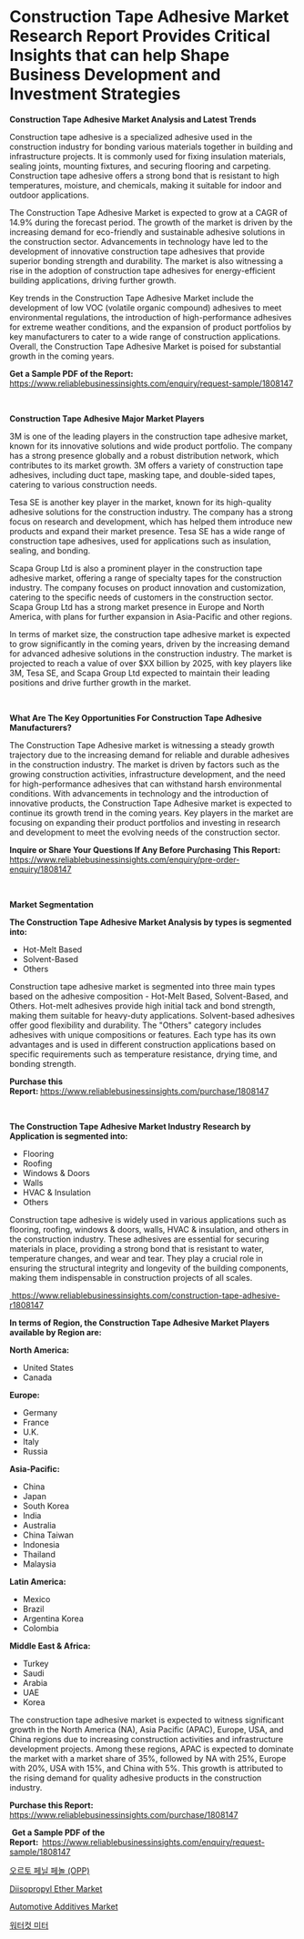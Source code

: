 <p><h1>Construction Tape Adhesive Market Research Report Provides Critical Insights that can help Shape Business Development and Investment Strategies</h1></p><p><strong>Construction Tape Adhesive Market Analysis and Latest Trends</strong></p>
<p><p>Construction tape adhesive is a specialized adhesive used in the construction industry for bonding various materials together in building and infrastructure projects. It is commonly used for fixing insulation materials, sealing joints, mounting fixtures, and securing flooring and carpeting. Construction tape adhesive offers a strong bond that is resistant to high temperatures, moisture, and chemicals, making it suitable for indoor and outdoor applications.</p><p>The Construction Tape Adhesive Market is expected to grow at a CAGR of 14.9% during the forecast period. The growth of the market is driven by the increasing demand for eco-friendly and sustainable adhesive solutions in the construction sector. Advancements in technology have led to the development of innovative construction tape adhesives that provide superior bonding strength and durability. The market is also witnessing a rise in the adoption of construction tape adhesives for energy-efficient building applications, driving further growth.</p><p>Key trends in the Construction Tape Adhesive Market include the development of low VOC (volatile organic compound) adhesives to meet environmental regulations, the introduction of high-performance adhesives for extreme weather conditions, and the expansion of product portfolios by key manufacturers to cater to a wide range of construction applications. Overall, the Construction Tape Adhesive Market is poised for substantial growth in the coming years.</p></p>
<p><strong>Get a Sample PDF of the Report:&nbsp;</strong> <a href="https://www.reliablebusinessinsights.com/enquiry/request-sample/1808147">https://www.reliablebusinessinsights.com/enquiry/request-sample/1808147</a></p>
<p>&nbsp;</p>
<p><strong>Construction Tape Adhesive Major Market Players</strong></p>
<p><p>3M is one of the leading players in the construction tape adhesive market, known for its innovative solutions and wide product portfolio. The company has a strong presence globally and a robust distribution network, which contributes to its market growth. 3M offers a variety of construction tape adhesives, including duct tape, masking tape, and double-sided tapes, catering to various construction needs.</p><p>Tesa SE is another key player in the market, known for its high-quality adhesive solutions for the construction industry. The company has a strong focus on research and development, which has helped them introduce new products and expand their market presence. Tesa SE has a wide range of construction tape adhesives, used for applications such as insulation, sealing, and bonding.</p><p>Scapa Group Ltd is also a prominent player in the construction tape adhesive market, offering a range of specialty tapes for the construction industry. The company focuses on product innovation and customization, catering to the specific needs of customers in the construction sector. Scapa Group Ltd has a strong market presence in Europe and North America, with plans for further expansion in Asia-Pacific and other regions.</p><p>In terms of market size, the construction tape adhesive market is expected to grow significantly in the coming years, driven by the increasing demand for advanced adhesive solutions in the construction industry. The market is projected to reach a value of over $XX billion by 2025, with key players like 3M, Tesa SE, and Scapa Group Ltd expected to maintain their leading positions and drive further growth in the market.</p></p>
<p>&nbsp;</p>
<p><strong>What Are The Key Opportunities For Construction Tape Adhesive Manufacturers?</strong></p>
<p><p>The Construction Tape Adhesive market is witnessing a steady growth trajectory due to the increasing demand for reliable and durable adhesives in the construction industry. The market is driven by factors such as the growing construction activities, infrastructure development, and the need for high-performance adhesives that can withstand harsh environmental conditions. With advancements in technology and the introduction of innovative products, the Construction Tape Adhesive market is expected to continue its growth trend in the coming years. Key players in the market are focusing on expanding their product portfolios and investing in research and development to meet the evolving needs of the construction sector.</p></p>
<p><strong>Inquire or Share Your Questions If Any Before Purchasing This Report:</strong> <a href="https://www.reliablebusinessinsights.com/enquiry/pre-order-enquiry/1808147">https://www.reliablebusinessinsights.com/enquiry/pre-order-enquiry/1808147</a></p>
<p>&nbsp;</p>
<p><strong>Market Segmentation</strong></p>
<p><strong>The Construction Tape Adhesive Market Analysis by types is segmented into:</strong></p>
<p><ul><li>Hot-Melt Based</li><li>Solvent-Based</li><li>Others</li></ul></p>
<p><p>Construction tape adhesive market is segmented into three main types based on the adhesive composition - Hot-Melt Based, Solvent-Based, and Others. Hot-melt adhesives provide high initial tack and bond strength, making them suitable for heavy-duty applications. Solvent-based adhesives offer good flexibility and durability. The "Others" category includes adhesives with unique compositions or features. Each type has its own advantages and is used in different construction applications based on specific requirements such as temperature resistance, drying time, and bonding strength.</p></p>
<p><strong>Purchase this Report:&nbsp;</strong><a href="https://www.reliablebusinessinsights.com/purchase/1808147">https://www.reliablebusinessinsights.com/purchase/1808147</a></p>
<p>&nbsp;</p>
<p><strong>The Construction Tape Adhesive Market Industry Research by Application is segmented into:</strong></p>
<p><ul><li>Flooring</li><li>Roofing</li><li>Windows & Doors</li><li>Walls</li><li>HVAC & Insulation</li><li>Others</li></ul></p>
<p><p>Construction tape adhesive is widely used in various applications such as flooring, roofing, windows & doors, walls, HVAC & insulation, and others in the construction industry. These adhesives are essential for securing materials in place, providing a strong bond that is resistant to water, temperature changes, and wear and tear. They play a crucial role in ensuring the structural integrity and longevity of the building components, making them indispensable in construction projects of all scales.</p></p>
<p><a href="https://www.reliablebusinessinsights.com/construction-tape-adhesive-r1808147">&nbsp;https://www.reliablebusinessinsights.com/construction-tape-adhesive-r1808147</a></p>
<p><strong>In terms of Region, the Construction Tape Adhesive Market Players available by Region are:</strong></p>
<p>
    <p> <strong> North America: </strong>
        <ul>
            <li>United States</li>
            <li>Canada</li>
        </ul>
        </p> 
    <p> <strong> Europe: </strong>
        <ul>
            <li>Germany</li>
            <li>France</li>
            <li>U.K.</li>
            <li>Italy</li>
            <li>Russia</li>
        </ul>
        </p> 
    <p> <strong> Asia-Pacific: </strong>
        <ul>
            <li>China</li>
            <li>Japan</li>
            <li>South Korea</li>
            <li>India</li>
            <li>Australia</li>
            <li>China Taiwan</li>
            <li>Indonesia</li>
            <li>Thailand</li>
            <li>Malaysia</li>
        </ul>
        </p> 
    <p> <strong> Latin America: </strong>
        <ul>
            <li>Mexico</li>
            <li>Brazil</li>
            <li>Argentina Korea</li>
            <li>Colombia</li>
        </ul>
        </p> 
    <p> <strong> Middle East & Africa: </strong>
        <ul>
            <li>Turkey</li>
            <li>Saudi</li>
            <li>Arabia</li>
            <li>UAE</li>
            <li>Korea</li>
        </ul>
    </p>
    </p>
<p><p>The construction tape adhesive market is expected to witness significant growth in the North America (NA), Asia Pacific (APAC), Europe, USA, and China regions due to increasing construction activities and infrastructure development projects. Among these regions, APAC is expected to dominate the market with a market share of 35%, followed by NA with 25%, Europe with 20%, USA with 15%, and China with 5%. This growth is attributed to the rising demand for quality adhesive products in the construction industry.</p></p>
<p><strong>Purchase this Report: </strong><a href="https://www.reliablebusinessinsights.com/purchase/1808147">https://www.reliablebusinessinsights.com/purchase/1808147</a></p>
<p>&nbsp;<strong>Get a Sample PDF of the Report:&nbsp;&nbsp;</strong><a href="https://www.reliablebusinessinsights.com/enquiry/request-sample/1808147">https://www.reliablebusinessinsights.com/enquiry/request-sample/1808147</a></p>
<p><strong></strong></p>
<p><p><a href="https://medium.com/@leneciacharles182024/2024%EB%85%84%EB%B6%80%ED%84%B0-2031%EB%85%84%EA%B9%8C%EC%A7%80%EC%9D%98-%EC%8B%9C%EA%B8%B0%EC%97%90-%EB%8C%80%ED%95%9C-%EC%98%AC%EB%A0%88%ED%86%A0-%ED%8E%98%EB%8B%90-%ED%8E%98%EB%86%80-opp-%EC%8B%9C%EC%9E%A5-%EB%B6%84%EC%84%9D%EA%B3%BC-%ED%81%AC%EA%B8%B0-%EC%98%88%EC%B8%A1-3f52d6cb6ee2">오르토 페닐 페놀 (OPP)</a></p><p><a href="https://www.linkedin.com/pulse/insights-diisopropyl-ether-market-players-size-geographical-5gw2c?trackingId=tTofqRer70b50%2FsF7nlFXQ%3D%3D">Diisopropyl Ether Market</a></p><p><a href="https://www.linkedin.com/pulse/future-trends-global-automotive-additives-market-insights-analysis-q4a9c?trackingId=72uPHEQ3sv1Qf8F8dbk%2ByA%3D%3D">Automotive Additives Market</a></p><p><a href="https://medium.com/@snake68678/%EC%88%98%EB%B6%84-%EC%BB%B7-%EB%AF%B8%ED%84%B0-%EC%8B%9C%EC%9E%A5-%EC%9C%A0%ED%98%95-%EC%9D%91%EC%9A%A9-%EB%B0%8F-%EC%A7%80%EB%A6%AC%EB%B3%84-%EC%A2%85%ED%95%A9-%ED%8F%89%EA%B0%80-e118cc839722">워터컷 미터</a></p></p>